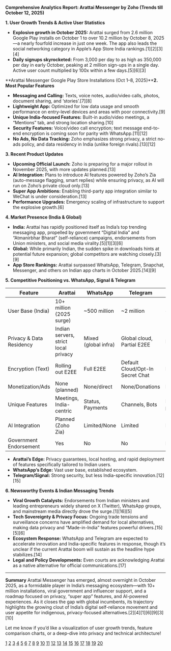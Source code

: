 **Comprehensive Analytics Report: Arattai Messenger by Zoho (Trends till October 12, 2025)**

**1. User Growth Trends & Active User Statistics**
- **Explosive growth in October 2025:** Arattai surged from 2.6 million Google Play installs on October 1 to over 10.2 million by October 8, 2025—a nearly fourfold increase in just one week. The app also leads the social networking category in Apple’s App Store India rankings.[1][2][3][4]
- **Daily signups skyrocketed:** From 3,000 per day to as high as 350,000 per day in early October, peaking at 2 million sign-ups in a single day. Active user count multiplied by 100x within a few days.[5][6][3]

**Arattai Messenger Google Play Store Installations (Oct 1–8, 2025)****2. Most Popular Features**
- **Messaging and Calling:** Texts, voice notes, audio/video calls, photos, document sharing, and ‘stories’.[7][8]
- **Lightweight App:** Optimized for low data usage and smooth performance on entry-level devices and areas with poor connectivity.[9]
- **Unique India-focused Features:** Built-in audio/video meetings, a “Mentions” tab, and strong location sharing.[10]
- **Security Features:** Voice/video call encryption; text message end-to-end encryption is coming soon for parity with WhatsApp.[11][12]
- **No Ads, No Data Tracking:** Zoho emphasizes strong privacy, a strict no-ads policy, and data residency in India (unlike foreign rivals).[13][12]

**3. Recent Product Updates**
- **Upcoming Official Launch:** Zoho is preparing for a major rollout in November 2025, with more updates planned.[13]
- **AI Integration:** Plans to introduce AI features powered by Zoho’s Zia (auto-message flagging, smart replies) while ensuring privacy, as AI will run on Zoho’s private cloud only.[13]
- **Super App Ambitions:** Enabling third-party app integration similar to WeChat is under consideration.[13]
- **Performance Upgrades:** Emergency scaling of infrastructure to support the explosive growth.[6]

**4. Market Presence (India & Global)**
- **India:** Arattai has rapidly positioned itself as India’s top trending messaging app, propelled by government “Digital India” and “Atmanirbhar Bharat” (self-reliance) campaigns, endorsements from Union ministers, and social media virality.[5][1][3][6]
- **Global:** While primarily Indian, the sudden spike in downloads hints at potential future expansion; global competitors are watching closely.[3][9]
- **App Store Rankings:** Arattai surpassed WhatsApp, Telegram, Snapchat, Messenger, and others on Indian app charts in October 2025.[14][9]

**5. Competitive Positioning vs. WhatsApp, Signal & Telegram**

| Feature                   | Arattai                    | WhatsApp      | Telegram      | Signal         |
|---------------------------|----------------------------|---------------|---------------|----------------|
| User Base (India)         | 10+ million (2025 surge)   | ~500 million  | ~2 million    | ~500,000       |
| Privacy & Data Residency  | Indian servers, strict local privacy | Mixed (global infra) | Global cloud, Partial E2EE | Full E2EE         |
| Encryption (Text)         | Rolling out E2EE           | Full E2EE     | Default Cloud/Opt-In Secret Chat | Full E2EE         |
| Monetization/Ads          | None (planned)             | None/direct   | None/Donations| None/Donations |
| Unique Features           | Meetings, India-centric    | Status, Payments| Channels, Bots| Focus on privacy|
| AI Integration            | Planned (Zoho Zia)         | Limited/None  | Limited      | None           |
| Government Endorsement    | Yes                        | No            | No            | No             |

- **Arattai’s Edge:** Privacy guarantees, local hosting, and rapid deployment of features specifically tailored to Indian users.
- **WhatsApp’s Edge:** Vast user base, established ecosystem.
- **Telegram/Signal:** Strong security, but less India-specific innovation.[12][15]

**6. Newsworthy Events & Indian Messaging Trends**
- **Viral Growth Catalysts:** Endorsements from Indian ministers and leading entrepreneurs widely shared on X (Twitter), WhatsApp groups, and mainstream media directly drove the surge.[1][16][5]
- **Tech Sovereignty & Privacy Focus:** Ongoing trade tensions and surveillance concerns have amplified demand for local alternatives, making data privacy and “Made-in-India” features powerful drivers.[15][5][6]
- **Ecosystem Response:** WhatsApp and Telegram are expected to accelerate innovation and India-specific features in response, though it’s unclear if the current Arattai boom will sustain as the headline hype stabilizes.[14]
- **Legal and Policy Developments:** Even courts are acknowledging Arattai as a native alternative for official communications.[17]

***

**Summary**
Arattai Messenger has emerged, almost overnight in October 2025, as a formidable player in India’s messaging ecosystem—with 10+ million installations, viral government and influencer support, and a roadmap focused on privacy, “super app” features, and AI-powered experiences. As it closes the gap with global incumbents, its trajectory highlights the growing clout of India’s digital self-reliance movement and user appetite for indigenous, privacy-focused alternatives.[2][4][1][6][9][3][10]

Let me know if you’d like a visualization of user growth trends, feature comparison charts, or a deep-dive into privacy and technical architecture!

[1](https://www.deccanherald.com/india/amid-calls-to-embrace-swadeshi-made-in-india-messaging-app-arattai-hits-75-million-downloads-3753476)
[2](https://www.reddit.com/r/indianstartups/comments/1o13f2f/arattai_messenger_officially_crosses_10_million/)
[3](https://www.forbes.com/sites/siladityaray/2025/10/09/whatsapp-rival-in-india-is-boosted-by-modis-calls-for-self-reliance-amid-us-tariff-battle/)
[4](https://www.tconews.in/blog/news-2/arattai-emerges-as-a-beacon-of-indias-digital-self-reliance-with-explosive-user-growth-260)
[5](https://www.bbc.com/news/articles/cy50299w5vwo)
[6](https://www.financialexpress.com/life/technology-zoho-messaging-app-arattai-hits-growth-milestone-amid-tamil-name-controversy-can-the-made-in-india-app-challenge-whatsapp-3995517/)
[7](https://play.google.com/store/apps/details?id=com.aratai.chat&hl=en_IN)
[8](https://indianexpress.com/article/technology/tech-news-technology/zohos-arattai-how-to-install-it-and-five-features-that-stand-out-10283975/)
[9](https://www.techradar.com/pro/the-indian-whatsapp-arattai-messenger-set-to-compete-with-whatsapp-as-it-surpasses-5-million-downloads-in-just-a-few-days-flying-past-telegram-messenger-and-snapchat)
[10](https://www.linkedin.com/posts/analytics-india-magazine_when-zoho-quietly-launched-arattai-few-expected-activity-7379734534730399744-7kUt)
[11](https://www.deccanherald.com/technology/trust-me-bro-zohos-sridhar-vembu-promises-user-privacy-security-in-arattai-messenger-soon-3757962)
[12](https://www.dqindia.com/data-and-ai/zoho-arattai-app-can-it-compete-with-whatsapp-and-telegram-10530575)
[13](https://www.indiatoday.in/technology/features/story/arattai-usage-record-high-here-is-what-zoho-is-saying-about-encryption-monetisation-and-ai-plans-2800611-2025-10-10)
[14](https://www.youtube.com/watch?v=BNTZ8P7yCD8)
[15](https://indianexpress.com/article/opinion/columns/arattai-vs-whatsapp-the-answer-to-western-big-tech-10299424/)
[16](https://economictimes.com/tech/technology/arattai-hits-7-5-million-downloads-as-zoho-backed-messaging-platform-trends-on-social-media-app-charts/articleshow/124320866.cms)
[17](https://www.hindustantimes.com/india-news/indigenous-app-supreme-court-bench-asks-petitioner-to-use-arattai-after-getting-blocked-from-whatsapp-101760163795470.html)
[18](https://www.youtube.com/watch?v=VrrE3J1yYho)
[19](https://www.youtube.com/watch?v=jvFoLD4Uv_Q)
[20](https://timesofindia.indiatimes.com/technology/tech-news/zoho-ceo-mani-vembu-says-arattai-will-get-this-whatsapp-like-feature-soon/articleshow/124361683.cms)
